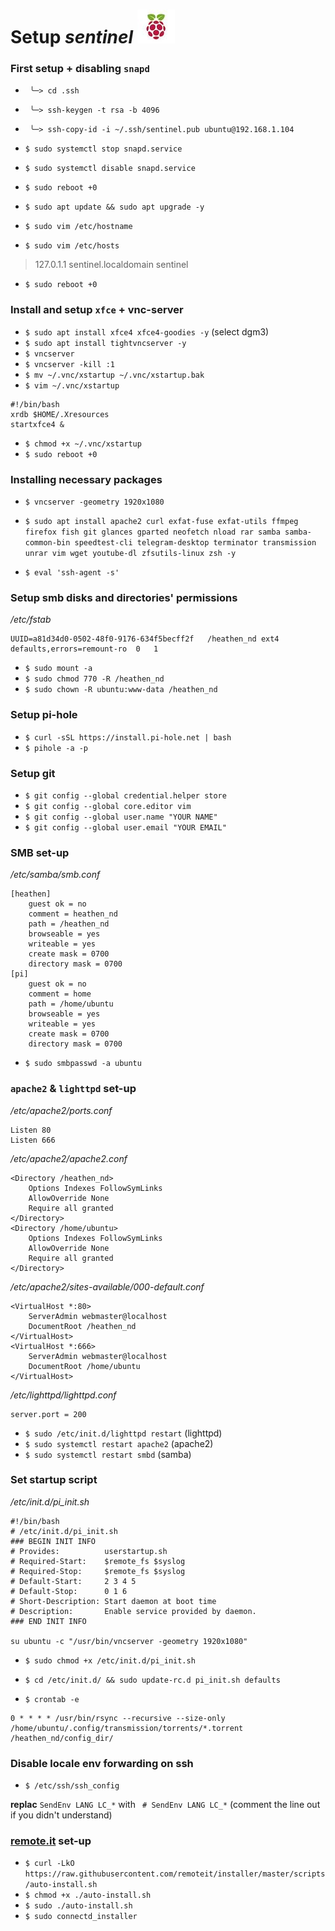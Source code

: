 # Setup *sentinel* ![flameboi! image](https://github.com/atheistd/atheistd.github.io/raw/master/assets/sentinel/sentinel.jpg)



### First setup + disabling `snapd`

- ` ╰─> cd .ssh`
- ` ╰─> ssh-keygen -t rsa -b 4096`
- ` ╰─> ssh-copy-id -i ~/.ssh/sentinel.pub ubuntu@192.168.1.104`

- `$ sudo systemctl stop snapd.service`
- `$ sudo systemctl disable snapd.service`
- `$ sudo reboot +0`

- `$ sudo apt update && sudo apt upgrade -y`
- `$ sudo vim /etc/hostname`
- `$ sudo vim /etc/hosts`
> 127.0.1.1 sentinel.localdomain sentinel
- `$ sudo reboot +0`



### Install and setup `xfce` + vnc-server

- `$ sudo apt install xfce4 xfce4-goodies -y` (select dgm3)
- `$ sudo apt install tightvncserver -y`
- `$ vncserver`
- `$ vncserver -kill :1`
- `$ mv ~/.vnc/xstartup ~/.vnc/xstartup.bak`
- `$ vim ~/.vnc/xstartup`
```
#!/bin/bash
xrdb $HOME/.Xresources
startxfce4 &
```
- `$ chmod +x ~/.vnc/xstartup`
- `$ sudo reboot +0`



### Installing necessary packages

- `$ vncserver -geometry 1920x1080`

- `$ sudo apt install apache2 curl exfat-fuse exfat-utils ffmpeg firefox fish git glances gparted neofetch nload rar samba samba-common-bin speedtest-cli telegram-desktop terminator transmission unrar vim wget youtube-dl zfsutils-linux zsh -y`
- `$ eval 'ssh-agent -s'`



### Setup smb disks and directories' permissions

*/etc/fstab*
```
UUID=a81d34d0-0502-48f0-9176-634f5becff2f	/heathen_nd	ext4	defaults,errors=remount-ro	0	1
```

- `$ sudo mount -a`
- `$ sudo chmod 770 -R /heathen_nd`
- `$ sudo chown -R ubuntu:www-data /heathen_nd`



### Setup pi-hole

- `$ curl -sSL https://install.pi-hole.net | bash`
- `$ pihole -a -p`



### Setup git

- `$ git config --global credential.helper store`
- `$ git config --global core.editor vim`
- `$ git config --global user.name "YOUR NAME"`
- `$ git config --global user.email "YOUR EMAIL"`



### SMB set-up

*/etc/samba/smb.conf*
```
[heathen]
	guest ok = no
	comment = heathen_nd
	path = /heathen_nd
	browseable = yes
	writeable = yes
	create mask = 0700
	directory mask = 0700
[pi]
	guest ok = no
	comment = home
	path = /home/ubuntu
	browseable = yes
	writeable = yes
	create mask = 0700
	directory mask = 0700
```

- `$ sudo smbpasswd -a ubuntu`



### `apache2` & `lighttpd` set-up

*/etc/apache2/ports.conf*
```
Listen 80
Listen 666
```

*/etc/apache2/apache2.conf*
```
<Directory /heathen_nd>
	Options Indexes FollowSymLinks
	AllowOverride None
	Require all granted
</Directory>
<Directory /home/ubuntu>
	Options Indexes FollowSymLinks
	AllowOverride None
	Require all granted
</Directory>
```

*/etc/apache2/sites-available/000-default.conf*
```
<VirtualHost *:80>
	ServerAdmin webmaster@localhost
	DocumentRoot /heathen_nd
</VirtualHost>
<VirtualHost *:666>
	ServerAdmin webmaster@localhost
	DocumentRoot /home/ubuntu
</VirtualHost>
```

*/etc/lighttpd/lighttpd.conf*
```
server.port = 200
```

- `$ sudo /etc/init.d/lighttpd restart` (lighttpd)
- `$ sudo systemctl restart apache2` (apache2)
- `$ sudo systemctl restart smbd` (samba)



### Set startup script

*/etc/init.d/pi_init.sh*
```
#!/bin/bash
# /etc/init.d/pi_init.sh
### BEGIN INIT INFO
# Provides:          userstartup.sh
# Required-Start:    $remote_fs $syslog
# Required-Stop:     $remote_fs $syslog
# Default-Start:     2 3 4 5
# Default-Stop:      0 1 6
# Short-Description: Start daemon at boot time
# Description:       Enable service provided by daemon.
### END INIT INFO

su ubuntu -c "/usr/bin/vncserver -geometry 1920x1080"
```
- `$ sudo chmod +x /etc/init.d/pi_init.sh`
- `$ cd /etc/init.d/ && sudo update-rc.d pi_init.sh defaults`

- `$ crontab -e`
```
0 * * * * /usr/bin/rsync --recursive --size-only /home/ubuntu/.config/transmission/torrents/*.torrent /heathen_nd/config_dir/
```


### Disable locale env forwarding on ssh

- `$ /etc/ssh/ssh_config`

<b>replac</b> `SendEnv LANG LC_*` with ` # SendEnv LANG LC_*`
(comment the line out if you didn't understand)



### [remote.it](http://remote.it/) set-up

- `$ curl -LkO https://raw.githubusercontent.com/remoteit/installer/master/scripts/auto-install.sh`
- `$ chmod +x ./auto-install.sh`
- `$ sudo ./auto-install.sh`
- `$ sudo connectd_installer`
